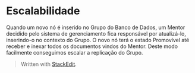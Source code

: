# Escalabilidade

Quando um novo nó é inserido no Grupo do Banco de Dados, um Mentor decidido pelo sistema de gerenciamento fica responsável por atualizá-lo, inserindo-o no contexto do Grupo. O novo nó terá o estado Promovível até receber e inexar todos os documentos vindos do Mentor.
Deste modo facilmente conseguimos escalar a replicação do Grupo.



> Written with [StackEdit](https://stackedit.io/).
<!--stackedit_data:
eyJoaXN0b3J5IjpbLTIxMzM3Mzg4NF19
-->